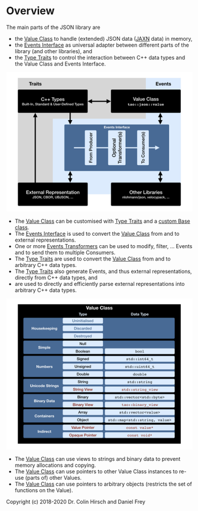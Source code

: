 # Overview

The main parts of the JSON library are

* the [Value Class](Value-Class.md) to handle (extended) JSON data ([JAXN](https://github.com/stand-art/jaxn) data) in memory,
* the [Events Interface](Events-Interface.md) as universal adapter between different parts of the library (and other libraries), and
* the [Type Traits](Type-Traits.md) to control the interaction between C++ data types and the Value Class and Events Interface.

![Overview](Overview.png)

* The [Value Class](Value-Class.md) can be customised with [Type Traits](Type-Traits.md) and a [custom Base class](Advanced-Use-Cases.md#custom-base-class-for-values).
* The [Events Interface](Events-Interface.md) is used to convert the [Value Class](Value-Class.md) from and to external representations.
* One or more [Events Transformers](Events-Interface.md#included-transformers) can be used to modify, filter, ... Events and to send them to multiple Consumers.
* The [Type Traits](Type-Traits.md) are used to convert the [Value Class](Value-Class.md) from and to arbitrary C++ data types.
* The [Type Traits](Type-Traits.md) also generate Events, and thus external representations, directly from C++ data types, and
* are used to directly and efficiently parse external representations into arbitrary C++ data types.

![Types](Types.png)

* The [Value Class](Value-Class.md) can use views to strings and binary data to prevent memory allocations and copying.
* The [Value Class](Value-Class.md) can use pointers to other Value Class instances to re-use (parts of) other Values.
* The [Value Class](Value-Class.md) can use pointers to arbitrary objects (restricts the set of functions on the Value).

Copyright (c) 2018-2020 Dr. Colin Hirsch and Daniel Frey
